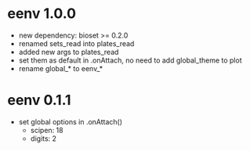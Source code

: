 # eenv 1.0.0

* new dependency: bioset >= 0.2.0
* renamed sets_read into plates_read
* added new args to plates_read
* set them as default in .onAttach, no need to add global_theme to plot
* rename global_\* to eenv_\*

# eenv 0.1.1

* set global options in .onAttach()
    * scipen: 18
    * digits: 2
